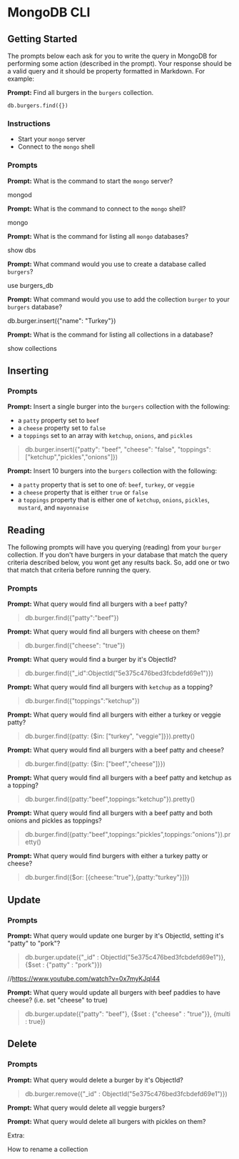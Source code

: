 # MongoDB CLI

## Getting Started

The prompts below each ask for you to write the query in MongoDB for performing
some action (described in the prompt). Your response should be a valid query and
it should be property formatted in Markdown. For example:

**Prompt:** Find all burgers in the `burgers` collection.

```
db.burgers.find({})
```

### Instructions

* Start your `mongo` server
* Connect to the `mongo` shell

### Prompts

**Prompt:** What is the command to start the `mongo` server?

mongod

**Prompt:** What is the command to connect to the `mongo` shell?

mongo

**Prompt:** What is the command for listing all `mongo` databases?

show dbs

**Prompt:** What command would you use to create a database called `burgers`?

use burgers_db

**Prompt:** What command would you use to add the collection `burger` to your
`burgers` database?

db.burger.insert({"name": "Turkey"})

**Prompt:** What is the command for listing all collections in a database?

show collections

## Inserting

### Prompts

**Prompt:** Insert a single burger into the `burgers` collection with the
following:

* a `patty` property set to `beef`
* a `cheese` property set to `false`
* a `toppings` set to an array with `ketchup`, `onions`, and `pickles`

> db.burger.insert({"patty": "beef", "cheese": "false", "toppings": ["ketchup","pickles","onions"]})


**Prompt:** Insert 10 burgers into the `burgers` collection with the following:

* a `patty` property that is set to one of: `beef`, `turkey`, or `veggie`
* a `cheese` property that is either `true` or `false`
* a `toppings` property that is either one of `ketchup`, `onions`, `pickles`,
  `mustard`, and `mayonnaise`





## Reading

The following prompts will have you querying (reading) from your `burger`
collection. If you don't have burgers in your database that match the query
criteria described below, you wont get any results back. So, add one or two that
match that criteria before running the query.

### Prompts

**Prompt:** What query would find all burgers with a `beef` patty?

> db.burger.find({"patty":"beef"})

**Prompt:** What query would find all burgers with cheese on them?

> db.burger.find({"cheese": "true"})

**Prompt:** What query would find a burger by it's ObjectId?

> db.burger.find({"_id":ObjectId("5e375c476bed3fcbdefd69e1")})

**Prompt:** What query would find all burgers with `ketchup` as a topping?

> db.burger.find({"toppings":"ketchup"})

**Prompt:** What query would find all burgers with either a turkey or veggie
patty?

> db.burger.find({patty: {$in: ["turkey", "veggie"]}}).pretty()

**Prompt:** What query would find all burgers with a beef patty and cheese?

> db.burger.find({patty: {$in: ["beef","cheese"]}})

**Prompt:** What query would find all burgers with a beef patty and ketchup as
a topping?

> db.burger.find({patty:"beef",toppings:"ketchup"}).pretty()

**Prompt:** What query would find all burgers with a beef patty and both onions
and pickles as toppings?

> db.burger.find({patty:"beef",toppings:"pickles",toppings:"onions"}).pretty()

**Prompt:** What query would find burgers with either a turkey patty or cheese?

> db.burger.find({$or: [{cheese:"true"},{patty:"turkey"}]})

## Update

### Prompts

**Prompt:** What query would update one burger by it's ObjectId, setting it's
"patty" to "pork"?

> db.burger.update({"_id" : ObjectId("5e375c476bed3fcbdefd69e1")},{$set : {"patty" : "pork"}})

//https://www.youtube.com/watch?v=0x7myKJqI44

**Prompt:** What query would update all burgers with beef paddies to have
cheese? (i.e. set "cheese" to true)

> db.burger.update({"patty": "beef"}, {$set : {"cheese" : "true"}}, {multi : true})

## Delete

### Prompts

**Prompt:** What query would delete a burger by it's ObjectId?

> db.burger.remove({"_id" : ObjectId("5e375c476bed3fcbdefd69e1")})

**Prompt:** What query would delete all veggie burgers?



**Prompt:** What query would delete all burgers with pickles on them?



Extra:

How to rename a collection